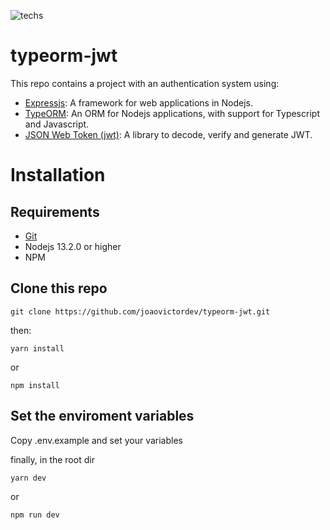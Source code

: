 ![techs](https://res.cloudinary.com/dqqrsraas/image/upload/v1612209786/Group_1_1_i3r3o6.svg)

<h1>typeorm-jwt</h1>
<p>This repo contains a project with an authentication system using:</p>

* [Expressjs](https://expressjs.com/): A framework for web applications in Nodejs.
* [TypeORM](https://typeorm.io/): An ORM for Nodejs applications, with support for Typescript and Javascript.
* [JSON Web Token (jwt)](https://jwt.io/): A library to decode, verify and generate JWT.

<h1>Installation</h1>
<h2>Requirements</h2>

* [Git](https://git-scm.com/)
* Nodejs 13.2.0 or higher
* NPM

<h2>Clone this repo</h2>

```
git clone https://github.com/joaovictordev/typeorm-jwt.git
```

then:
```
yarn install
```
or
```
npm install
```

<h2>Set the enviroment variables</h2>
<p>Copy .env.example and set your variables</p>

finally, in the root dir
```
yarn dev
```
or
```
npm run dev
```